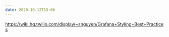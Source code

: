 ```yaml
---
date: 2020-10-12T15:06
---
```


https://wiki.hq.twilio.com/display/~snguyen/Grafana+Styling+Best+Practices



